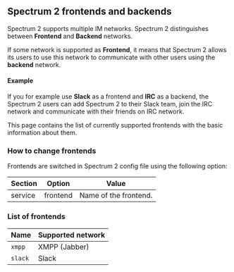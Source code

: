 ## Spectrum 2 frontends and backends

Spectrum 2 supports multiple IM networks. Spectrum 2 distinguishes between **Frontend** and **Backend** networks.

If some network is supported as **Frontend**, it means that Spectrum 2 allows its users to use this network to communicate with other users using the **backend** network.

#### Example

If you for example use **Slack** as a frontend and **IRC** as a backend, the Spectrum 2 users can add Spectrum 2 to their Slack team, join the IRC network and communicate with their friends on IRC network.

This page contains the list of currently supported frontends with the basic information about them.

### How to change frontends

Frontends are switched in Spectrum 2 config file using the following option:

Section| Option| Value
-------|-------|------
service|frontend|Name of the frontend.

### List of frontends

Name| Supported network
----|-------------------
`xmpp`| XMPP (Jabber)
`slack`| Slack
